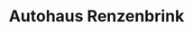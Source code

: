 ---
title: "Autohaus Renzenbrink"
url: /bramsche/autohaus-renzenbrink-meyers-tannen/
shop: Autohaus
---